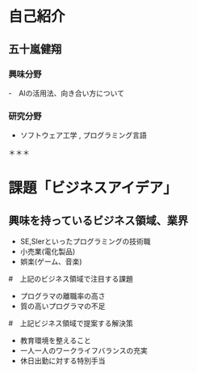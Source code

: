# 自己紹介

## 五十嵐健翔

### 興味分野

-　AIの活用法、向き合い方について

### 研究分野

- ソフトウェア工学 , プログラミング言語

＊＊＊

# 課題「ビジネスアイデア」

## 興味を持っているビジネス領域、業界
- SE,SIerといったプログラミングの技術職
- 小売業(電化製品)
- 娯楽(ゲーム、音楽)

#　上記のビジネス領域で注目する課題
- プログラマの離職率の高さ
- 質の高いプログラマの不足

#　上記ビジネス領域で提案する解決策
- 教育環境を整えること
- 一人一人のワークライフバランスの充実
- 休日出勤に対する特別手当